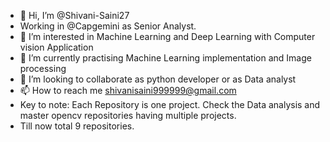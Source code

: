 - 👋 Hi, I’m @Shivani-Saini27
- Working in @Capgemini as Senior Analyst.
- 👀 I’m interested in Machine Learning and Deep Learning with Computer vision Application
- 🌱 I’m currently practising Machine Learning implementation and Image processing 
- 💞️ I’m looking to collaborate as python developer or as Data analyst 
- 📫 How to reach me shivanisaini999999@gmail.com
- Key to note: Each Repository is one project. Check the Data analysis and master opencv repositories having multiple projects.
- Till now total 9 repositories.
<!---
Shivani-Saini27/Shivani-Saini27 is a ✨ special ✨ repository because its `README.md` (this file) appears on your GitHub profile.
You can click the Preview link to take a look at your changes.
--->
